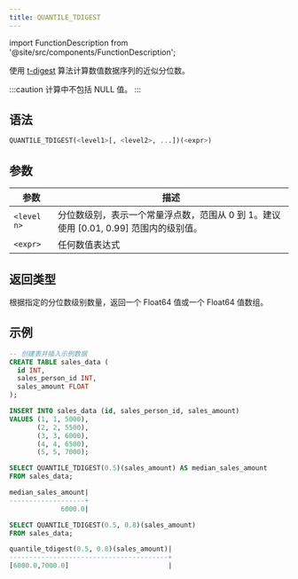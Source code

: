 ```yaml
---
title: QUANTILE_TDIGEST
---
```

import FunctionDescription from '@site/src/components/FunctionDescription';

<FunctionDescription description="引入或更新: v1.2.41"/>

使用 [t-digest](https://github.com/tdunning/t-digest/blob/master/docs/t-digest-paper/histo.pdf) 算法计算数值数据序列的近似分位数。

:::caution
计算中不包括 NULL 值。
:::

## 语法

```sql
QUANTILE_TDIGEST(<level1>[, <level2>, ...])(<expr>)
```

## 参数

| 参数         | 描述                                                                                      |
|--------------|-------------------------------------------------------------------------------------------|
| `<level n>`  | 分位数级别，表示一个常量浮点数，范围从 0 到 1。建议使用 [0.01, 0.99] 范围内的级别值。 |
| `<expr>`     | 任何数值表达式                                                                            |

## 返回类型

根据指定的分位数级别数量，返回一个 Float64 值或一个 Float64 值数组。

## 示例

```sql
-- 创建表并插入示例数据
CREATE TABLE sales_data (
  id INT,
  sales_person_id INT,
  sales_amount FLOAT
);

INSERT INTO sales_data (id, sales_person_id, sales_amount)
VALUES (1, 1, 5000),
       (2, 2, 5500),
       (3, 3, 6000),
       (4, 4, 6500),
       (5, 5, 7000);

SELECT QUANTILE_TDIGEST(0.5)(sales_amount) AS median_sales_amount
FROM sales_data;

median_sales_amount|
-------------------+
             6000.0|

SELECT QUANTILE_TDIGEST(0.5, 0.8)(sales_amount)
FROM sales_data;

quantile_tdigest(0.5, 0.8)(sales_amount)|
----------------------------------------+
[6000.0,7000.0]                         |
```
